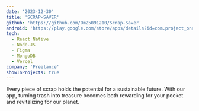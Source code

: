 ```yaml
---
date: '2023-12-30'
title: 'SCRAP-SAVER'
github: 'https://github.com/Om25091210/Scrap-Saver'
android: 'https://play.google.com/store/apps/details?id=com.project_one'
tech:
  - React Native
  - Node.JS
  - Figma
  - MongoDB
  - Vercel
company: 'Freelance'
showInProjects: true
---
```


Every piece of scrap holds the potential for a sustainable future. With our app, turning trash into treasure becomes both rewarding for your pocket and revitalizing for our planet.
